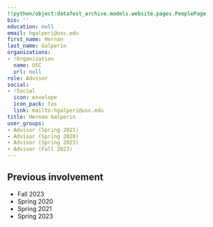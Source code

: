 ```yaml
---
!!python/object:datafest_archive.models.website.pages.PeoplePage
bio: ''
education: null
email: hgalperi@usc.edu
first_name: Hernan
last_name: Galperin
organizations:
- !Organization
  name: USC
  url: null
role: Advisor
social:
- !Social
  icon: envelope
  icon_pack: fas
  link: mailto:hgalperi@usc.edu
title: Hernan Galperin
user_groups:
- Advisor (Spring 2021)
- Advisor (Spring 2020)
- Advisor (Spring 2023)
- Advisor (Fall 2023)
---
```


## Previous involvement

* Fall 2023
* Spring 2020
* Spring 2021
* Spring 2023